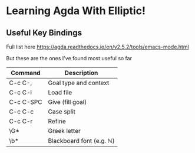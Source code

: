 # Learning Agda With Elliptic!

## Useful Key Bindings
Full list here https://agda.readthedocs.io/en/v2.5.2/tools/emacs-mode.html

But these are the ones I've found most useful so far

| Command   | Description              |
| ----------| ------------------------ |
| C-c C-,   | Goal type and context    |
| C-c C-l   | Load file                |
| C-c C-SPC | Give (fill goal)         |
| C-c C-c	  | Case split               |
| C-c C-r	  | Refine                   |
| \G*   	  | Greek letter             |
| \b*   	  | Blackboard font (e.g. ℕ) |